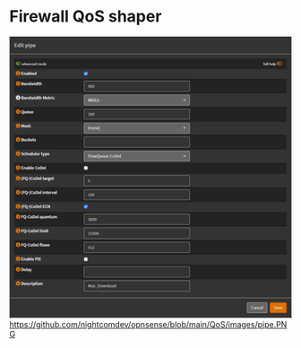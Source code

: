 # Firewall QoS shaper
![alt text](https://github.com/nightcomdev/opnsense/blob/main/QoS/images/pipe.PNG "Logo Title Text 1")
https://github.com/nightcomdev/opnsense/blob/main/QoS/images/pipe.PNG


